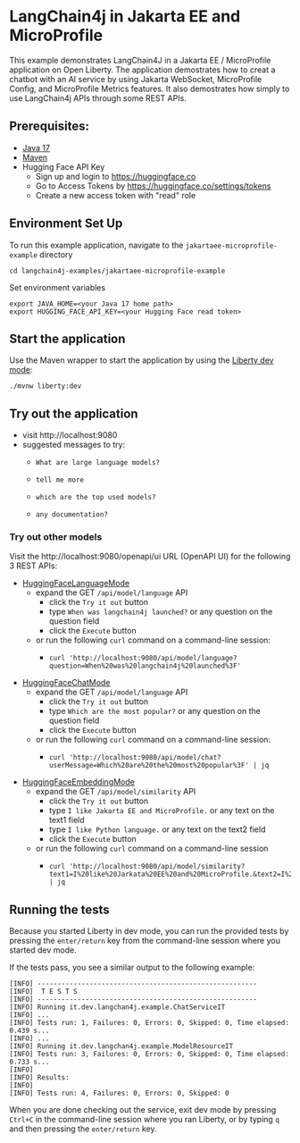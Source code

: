 # LangChain4j in Jakarta EE and MicroProfile
This example demonstrates LangChain4J in a Jakarta EE / MicroProfile application on Open Liberty. The application demostrates how to creat a chatbot with an AI service by using Jakarta WebSocket, MicroProfile Config, and MicroProfile Metrics features. It also demostrates how simply to use LangChain4j APIs through some REST APIs.

## Prerequisites:

- [Java 17](https://developer.ibm.com/languages/java/semeru-runtimes/downloads)
- [Maven](https://maven.apache.org/download.cgi)
- Hugging Face API Key
  - Sign up and login to https://huggingface.co
  - Go to Access Tokens by https://huggingface.co/settings/tokens
  - Create a new access token with "read" role
  

## Environment Set Up

To run this example application, navigate  to the `jakartaee-microprofile-example` directory

```
cd langchain4j-examples/jakartaee-microprofile-example
```

Set environment variables

```
export JAVA_HOME=<your Java 17 home path>
export HUGGING_FACE_API_KEY=<your Hugging Face read token>
```

## Start the application

Use the Maven wrapper to start the application by using the [Liberty dev mode](https://openliberty.io/docs/latest/development-mode.html):

```
./mvnw liberty:dev
```

## Try out the application

- visit http://localhost:9080
- suggested messages to try:
  - ```
    What are large language models?
    ```
  - ```
    tell me more
    ```
  - ```
    which are the top used models?
    ```
  - ```
    any documentation?
    ```


### Try out other models

Visit the http://localhost:9080/openapi/ui URL (OpenAPI UI) for the following 3 REST APIs:

- [HuggingFaceLanguageMode](https://github.com/langchain4j/langchain4j/blob/main/langchain4j-hugging-face/src/main/java/dev/langchain4j/model/huggingface/HuggingFaceLanguageModel.java)
  - expand the GET `/api/model/language` API
    - click the `Try it out` button
    - type `When was langchain4j launched?` or any question on the question field
    - click the `Execute` button
  - or run the following `curl` command on a command-line session:
    - ```
      curl 'http://localhost:9080/api/model/language?question=When%20was%20langchain4j%20launched%3F'
      ```
- [HuggingFaceChatMode](https://github.com/langchain4j/langchain4j/blob/main/langchain4j-hugging-face/src/main/java/dev/langchain4j/model/huggingface/HuggingFaceChatModel.java)
  - expand the GET `/api/model/language` API
    - click the `Try it out` button
    - type `Which are the most popular?` or any question on the question field
    - click the `Execute` button
  - or run the following `curl` command on a command-line session:
    - ```
      curl 'http://localhost:9080/api/model/chat?userMessage=Which%20are%20the%20most%20popular%3F' | jq
      ```
- [HuggingFaceEmbeddingMode](https://github.com/langchain4j/langchain4j/blob/main/langchain4j-hugging-face/src/main/java/dev/langchain4j/model/huggingface/HuggingFaceEmbeddingModel.java)
  - expand the GET `/api/model/similarity` API
    - click the `Try it out` button
    - type `I like Jakarta EE and MicroProfile.` or any text on the text1 field
    - type `I like Python language.` or any text on the text2 field
    - click the `Execute` button
  - or run the following `curl` command on a command-line session
    - ```
      curl 'http://localhost:9080/api/model/similarity?text1=I%20like%20Jarkata%20EE%20and%20MicroProfile.&text2=I%20like%20Python%20language.' | jq
      ```


## Running the tests

Because you started Liberty in dev mode, you can run the provided tests by pressing the `enter/return` key from the command-line session where you started dev mode.

If the tests pass, you see a similar output to the following example:

```
[INFO] -------------------------------------------------------
[INFO]  T E S T S
[INFO] -------------------------------------------------------
[INFO] Running it.dev.langchan4j.example.ChatServiceIT
[INFO] ...
[INFO] Tests run: 1, Failures: 0, Errors: 0, Skipped: 0, Time elapsed: 0.439 s...
[INFO] ...
[INFO] Running it.dev.langchan4j.example.ModelResourceIT
[INFO] Tests run: 3, Failures: 0, Errors: 0, Skipped: 0, Time elapsed: 0.733 s...
[INFO] 
[INFO] Results:
[INFO] 
[INFO] Tests run: 4, Failures: 0, Errors: 0, Skipped: 0
```

When you are done checking out the service, exit dev mode by pressing `Ctrl+C` in the command-line session where you ran Liberty, or by typing `q` and then pressing the `enter/return` key.
